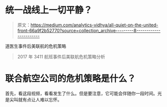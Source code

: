 # 统一战线上一切平静？

> 原文：<https://medium.com/analytics-vidhya/all-quiet-on-the-united-front-66a9f2b52770?source=collection_archive---------8----------------------->

道医生事件后美联航的危机策略

> 2017 年 3411 航班事件后美联航危机策略分析

# **联合航空公司的危机策略是什么？**

首先，看这段视频，看看发生了什么。但是要注意，它可能会伴随你一段时间。光是尖叫就有点让人难以忘怀。